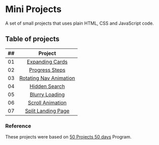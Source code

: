 # Mini Projects

A set of small projects that uses plain HTML, CSS and JavaScript code.

## Table of projects

| ##  | Project                                                                                              |
|-----|:----------------------------------------------------------------------------------------------------:|
| 01  | [Expanding Cards](https://github.com/pedroaugusto-melo/mini-projects/tree/main/expanding-cards)      |
| 02  | [Progress Steps](https://github.com/pedroaugusto-melo/mini-projects/tree/main/progress-steps)        |
| 03  | [Rotating Nav Animation](https://github.com/pedroaugusto-melo/mini-projects/tree/main/rotating-nav-animation)|
| 04  | [Hidden Search](https://github.com/pedroaugusto-melo/mini-projects/tree/main/hidden-search)|
| 05  | [Blurry Loading](https://github.com/pedroaugusto-melo/mini-projects/tree/main/blurry-loading)|
| 06  | [Scroll Animation](https://github.com/pedroaugusto-melo/mini-projects/tree/main/scroll-animation)|
| 07  | [Split Landing Page](https://github.com/pedroaugusto-melo/mini-projects/tree/main/split-landing-page)|
    

### Reference

These projects were based on [50 Projects 50 days](https://github.com/bradtraversy/50projects50days) Program.
